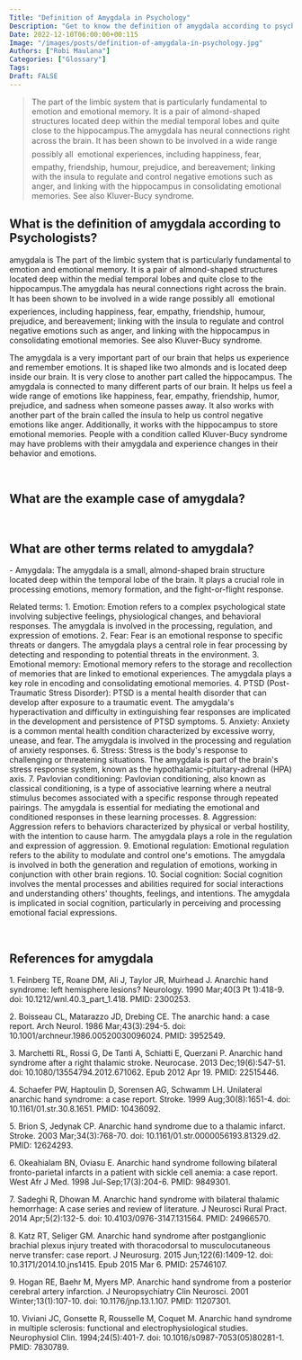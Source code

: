 ```yaml
---
Title: "Definition of Amygdala in Psychology"
Description: "Get to know the definition of amygdala according to psychologists."
Date: 2022-12-10T06:00:00+00:115
Image: "/images/posts/definition-of-amygdala-in-psychology.jpg"
Authors: ["Robi Maulana"]
Categories: ["Glossary"]
Tags: 
Draft: FALSE
---
```





> The part of the limbic system that is particularly fundamental to emotion and emotional memory. It is a pair of almond-shaped structures located deep within the medial temporal lobes and quite close to the hippocampus.The amygdala has neural connections right across the brain. It has been shown to be involved in a wide range  possibly all  emotional experiences, including happiness, fear, empathy, friendship, humour, prejudice, and bereavement; linking with the insula to regulate and control negative emotions such as anger, and linking with the hippocampus in consolidating emotional memories. See also Kluver-Bucy syndrome.

## What is the definition of amygdala according to Psychologists?

amygdala is The part of the limbic system that is particularly fundamental to emotion and emotional memory. It is a pair of almond-shaped structures located deep within the medial temporal lobes and quite close to the hippocampus.The amygdala has neural connections right across the brain. It has been shown to be involved in a wide range  possibly all  emotional experiences, including happiness, fear, empathy, friendship, humour, prejudice, and bereavement; linking with the insula to regulate and control negative emotions such as anger, and linking with the hippocampus in consolidating emotional memories. See also Kluver-Bucy syndrome.

The amygdala is a very important part of our brain that helps us experience and remember emotions. It is shaped like two almonds and is located deep inside our brain. It is very close to another part called the hippocampus. The amygdala is connected to many different parts of our brain. It helps us feel a wide range of emotions like happiness, fear, empathy, friendship, humor, prejudice, and sadness when someone passes away. It also works with another part of the brain called the insula to help us control negative emotions like anger. Additionally, it works with the hippocampus to store emotional memories. People with a condition called Kluver-Bucy syndrome may have problems with their amygdala and experience changes in their behavior and emotions.

 

## What are the example case of amygdala?

 

## What are other terms related to amygdala?

\- Amygdala: The amygdala is a small, almond-shaped brain structure located deep within the temporal lobe of the brain. It plays a crucial role in processing emotions, memory formation, and the fight-or-flight response.

Related terms: 1. Emotion: Emotion refers to a complex psychological state involving subjective feelings, physiological changes, and behavioral responses. The amygdala is involved in the processing, regulation, and expression of emotions. 2. Fear: Fear is an emotional response to specific threats or dangers. The amygdala plays a central role in fear processing by detecting and responding to potential threats in the environment. 3. Emotional memory: Emotional memory refers to the storage and recollection of memories that are linked to emotional experiences. The amygdala plays a key role in encoding and consolidating emotional memories. 4. PTSD (Post-Traumatic Stress Disorder): PTSD is a mental health disorder that can develop after exposure to a traumatic event. The amygdala's hyperactivation and difficulty in extinguishing fear responses are implicated in the development and persistence of PTSD symptoms. 5. Anxiety: Anxiety is a common mental health condition characterized by excessive worry, unease, and fear. The amygdala is involved in the processing and regulation of anxiety responses. 6. Stress: Stress is the body's response to challenging or threatening situations. The amygdala is part of the brain's stress response system, known as the hypothalamic-pituitary-adrenal (HPA) axis. 7. Pavlovian conditioning: Pavlovian conditioning, also known as classical conditioning, is a type of associative learning where a neutral stimulus becomes associated with a specific response through repeated pairings. The amygdala is essential for mediating the emotional and conditioned responses in these learning processes. 8. Aggression: Aggression refers to behaviors characterized by physical or verbal hostility, with the intention to cause harm. The amygdala plays a role in the regulation and expression of aggression. 9. Emotional regulation: Emotional regulation refers to the ability to modulate and control one's emotions. The amygdala is involved in both the generation and regulation of emotions, working in conjunction with other brain regions. 10. Social cognition: Social cognition involves the mental processes and abilities required for social interactions and understanding others' thoughts, feelings, and intentions. The amygdala is implicated in social cognition, particularly in perceiving and processing emotional facial expressions.

 

## References for amygdala

1\. Feinberg TE, Roane DM, Ali J, Taylor JR, Muirhead J. Anarchic hand syndrome: left hemisphere lesions? Neurology. 1990 Mar;40(3 Pt 1):418-9. doi: 10.1212/wnl.40.3\_part\_1.418. PMID: 2300253.

2\. Boisseau CL, Matarazzo JD, Drebing CE. The anarchic hand: a case report. Arch Neurol. 1986 Mar;43(3):294-5. doi: 10.1001/archneur.1986.00520030096024. PMID: 3952549.

3\. Marchetti RL, Rossi G, De Tanti A, Schiatti E, Querzani P. Anarchic hand syndrome after a right thalamic stroke. Neurocase. 2013 Dec;19(6):547-51. doi: 10.1080/13554794.2012.671062. Epub 2012 Apr 19. PMID: 22515446.

4\. Schaefer PW, Haptoulin D, Sorensen AG, Schwamm LH. Unilateral anarchic hand syndrome: a case report. Stroke. 1999 Aug;30(8):1651-4. doi: 10.1161/01.str.30.8.1651. PMID: 10436092.

5\. Brion S, Jedynak CP. Anarchic hand syndrome due to a thalamic infarct. Stroke. 2003 Mar;34(3):768-70. doi: 10.1161/01.str.0000056193.81329.d2. PMID: 12624293.

6\. Okeahialam BN, Oviasu E. Anarchic hand syndrome following bilateral fronto-parietal infarcts in a patient with sickle cell anemia: a case report. West Afr J Med. 1998 Jul-Sep;17(3):204-6. PMID: 9849301.

7\. Sadeghi R, Dhowan M. Anarchic hand syndrome with bilateral thalamic hemorrhage: A case series and review of literature. J Neurosci Rural Pract. 2014 Apr;5(2):132-5. doi: 10.4103/0976-3147.131564. PMID: 24966570.

8\. Katz RT, Seliger GM. Anarchic hand syndrome after postganglionic brachial plexus injury treated with thoracodorsal to musculocutaneous nerve transfer: case report. J Neurosurg. 2015 Jun;122(6):1409-12. doi: 10.3171/2014.10.jns1415. Epub 2015 Mar 6. PMID: 25746107.

9\. Hogan RE, Baehr M, Myers MP. Anarchic hand syndrome from a posterior cerebral artery infarction. J Neuropsychiatry Clin Neurosci. 2001 Winter;13(1):107-10. doi: 10.1176/jnp.13.1.107. PMID: 11207301.

10\. Viviani JC, Gonsette R, Rousselle M, Coquet M. Anarchic hand syndrome in multiple sclerosis: functional and electrophysiological studies. Neurophysiol Clin. 1994;24(5):401-7. doi: 10.1016/s0987-7053(05)80281-1. PMID: 7830789.
